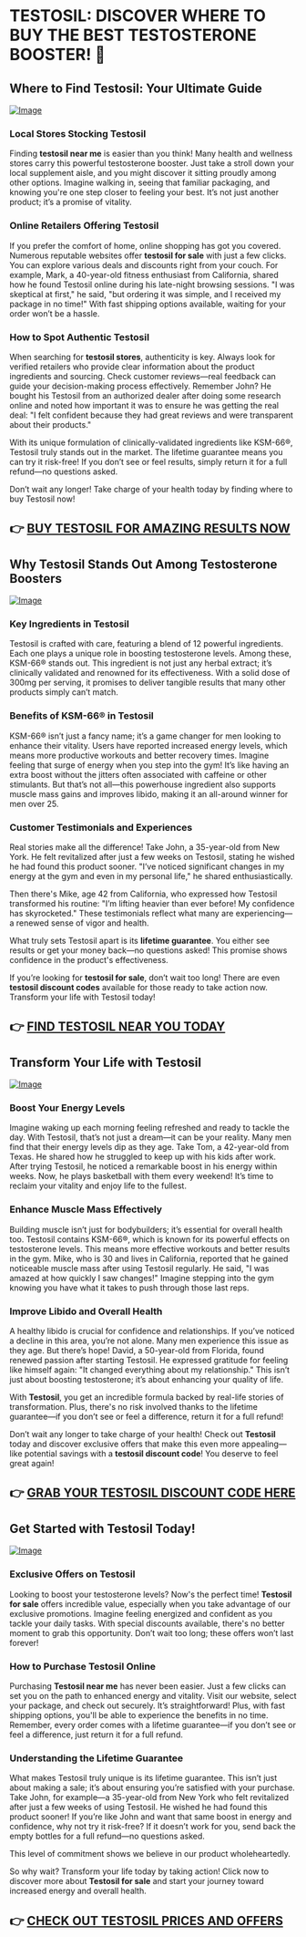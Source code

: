 # TESTOSIL: DISCOVER WHERE TO BUY THE BEST TESTOSTERONE BOOSTER! 💪

## Where to Find Testosil: Your Ultimate Guide

[![Image](https://www2.sellhealth.com/258/testosil_3a_1.png)](https://gchaffi.com/c7Y6jmTR)

### Local Stores Stocking Testosil  
Finding **testosil near me** is easier than you think! Many health and wellness stores carry this powerful testosterone booster. Just take a stroll down your local supplement aisle, and you might discover it sitting proudly among other options. Imagine walking in, seeing that familiar packaging, and knowing you're one step closer to feeling your best. It’s not just another product; it’s a promise of vitality.

### Online Retailers Offering Testosil  
If you prefer the comfort of home, online shopping has got you covered. Numerous reputable websites offer **testosil for sale** with just a few clicks. You can explore various deals and discounts right from your couch. For example, Mark, a 40-year-old fitness enthusiast from California, shared how he found Testosil online during his late-night browsing sessions. "I was skeptical at first," he said, "but ordering it was simple, and I received my package in no time!" With fast shipping options available, waiting for your order won’t be a hassle.

### How to Spot Authentic Testosil  
When searching for **testosil stores**, authenticity is key. Always look for verified retailers who provide clear information about the product ingredients and sourcing. Check customer reviews—real feedback can guide your decision-making process effectively. Remember John? He bought his Testosil from an authorized dealer after doing some research online and noted how important it was to ensure he was getting the real deal: "I felt confident because they had great reviews and were transparent about their products."  

With its unique formulation of clinically-validated ingredients like KSM-66®, Testosil truly stands out in the market. The lifetime guarantee means you can try it risk-free! If you don’t see or feel results, simply return it for a full refund—no questions asked.

Don’t wait any longer! Take charge of your health today by finding where to buy Testosil now!



## 👉 [BUY TESTOSIL FOR AMAZING RESULTS NOW](https://gchaffi.com/c7Y6jmTR)

## Why Testosil Stands Out Among Testosterone Boosters  
[![Image](https://www2.sellhealth.com/258/testosil_3_2.png)](https://gchaffi.com/c7Y6jmTR)  

### Key Ingredients in Testosil  
Testosil is crafted with care, featuring a blend of 12 powerful ingredients. Each one plays a unique role in boosting testosterone levels. Among these, KSM-66® stands out. This ingredient is not just any herbal extract; it’s clinically validated and renowned for its effectiveness. With a solid dose of 300mg per serving, it promises to deliver tangible results that many other products simply can’t match.

### Benefits of KSM-66® in Testosil  
KSM-66® isn’t just a fancy name; it’s a game changer for men looking to enhance their vitality. Users have reported increased energy levels, which means more productive workouts and better recovery times. Imagine feeling that surge of energy when you step into the gym! It’s like having an extra boost without the jitters often associated with caffeine or other stimulants. But that’s not all—this powerhouse ingredient also supports muscle mass gains and improves libido, making it an all-around winner for men over 25.

### Customer Testimonials and Experiences  
Real stories make all the difference! Take John, a 35-year-old from New York. He felt revitalized after just a few weeks on Testosil, stating he wished he had found this product sooner. "I’ve noticed significant changes in my energy at the gym and even in my personal life," he shared enthusiastically.

Then there's Mike, age 42 from California, who expressed how Testosil transformed his routine: "I’m lifting heavier than ever before! My confidence has skyrocketed." These testimonials reflect what many are experiencing—a renewed sense of vigor and health.

What truly sets Testosil apart is its **lifetime guarantee**. You either see results or get your money back—no questions asked! This promise shows confidence in the product's effectiveness.

If you’re looking for **testosil for sale**, don’t wait too long! There are even **testosil discount codes** available for those ready to take action now. Transform your life with Testosil today!



## 👉 [FIND TESTOSIL NEAR YOU TODAY](https://gchaffi.com/c7Y6jmTR)

## Transform Your Life with Testosil
[![Image](https://www2.sellhealth.com/258/testosil_5c_1.png)](https://gchaffi.com/c7Y6jmTR)

### Boost Your Energy Levels  
Imagine waking up each morning feeling refreshed and ready to tackle the day. With Testosil, that’s not just a dream—it can be your reality. Many men find that their energy levels dip as they age. Take Tom, a 42-year-old from Texas. He shared how he struggled to keep up with his kids after work. After trying Testosil, he noticed a remarkable boost in his energy within weeks. Now, he plays basketball with them every weekend! It’s time to reclaim your vitality and enjoy life to the fullest.

### Enhance Muscle Mass Effectively  
Building muscle isn’t just for bodybuilders; it’s essential for overall health too. Testosil contains KSM-66®, which is known for its powerful effects on testosterone levels. This means more effective workouts and better results in the gym. Mike, who is 30 and lives in California, reported that he gained noticeable muscle mass after using Testosil regularly. He said, "I was amazed at how quickly I saw changes!" Imagine stepping into the gym knowing you have what it takes to push through those last reps.

### Improve Libido and Overall Health  
A healthy libido is crucial for confidence and relationships. If you’ve noticed a decline in this area, you’re not alone. Many men experience this issue as they age. But there’s hope! David, a 50-year-old from Florida, found renewed passion after starting Testosil. He expressed gratitude for feeling like himself again: "It changed everything about my relationship." This isn’t just about boosting testosterone; it’s about enhancing your quality of life.

With **Testosil**, you get an incredible formula backed by real-life stories of transformation. Plus, there's no risk involved thanks to the lifetime guarantee—if you don’t see or feel a difference, return it for a full refund!

Don’t wait any longer to take charge of your health! Check out **Testosil** today and discover exclusive offers that make this even more appealing—like potential savings with a **testosil discount code**! You deserve to feel great again!



## 👉 [GRAB YOUR TESTOSIL DISCOUNT CODE HERE](https://gchaffi.com/c7Y6jmTR)

## Get Started with Testosil Today!

[![Image](https://www2.sellhealth.com/258/testosil_5_1.png)](https://gchaffi.com/c7Y6jmTR)

### Exclusive Offers on Testosil

Looking to boost your testosterone levels? Now's the perfect time! **Testosil for sale** offers incredible value, especially when you take advantage of our exclusive promotions. Imagine feeling energized and confident as you tackle your daily tasks. With special discounts available, there's no better moment to grab this opportunity. Don’t wait too long; these offers won’t last forever!

### How to Purchase Testosil Online  
Purchasing **Testosil near me** has never been easier. Just a few clicks can set you on the path to enhanced energy and vitality. Visit our website, select your package, and check out securely. It’s straightforward! Plus, with fast shipping options, you'll be able to experience the benefits in no time. Remember, every order comes with a lifetime guarantee—if you don’t see or feel a difference, just return it for a full refund.

### Understanding the Lifetime Guarantee  
What makes Testosil truly unique is its lifetime guarantee. This isn’t just about making a sale; it’s about ensuring you’re satisfied with your purchase. Take John, for example—a 35-year-old from New York who felt revitalized after just a few weeks of using Testosil. He wished he had found this product sooner! If you’re like John and want that same boost in energy and confidence, why not try it risk-free? If it doesn’t work for you, send back the empty bottles for a full refund—no questions asked.

This level of commitment shows we believe in our product wholeheartedly.

So why wait? Transform your life today by taking action! Click now to discover more about **Testosil for sale** and start your journey toward increased energy and overall health.



## 👉 [CHECK OUT TESTOSIL PRICES AND OFFERS](https://gchaffi.com/c7Y6jmTR)